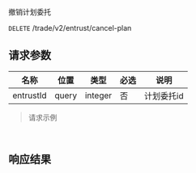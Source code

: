 撤销计划委托

`DELETE` /trade/v2/entrust/cancel-plan

## 请求参数

| 名称        | 位置    | 类型      | 必选 | 说明     |
|-----------|-------|---------|----|--------|
| entrustId | query | integer | 否  | 计划委托id |

> 请求示例

```shell


```

## 响应结果

```json

```

